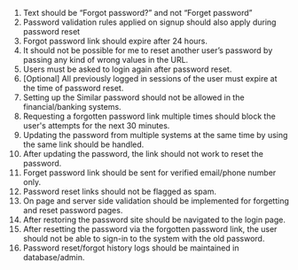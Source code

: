 1. Text should be “Forgot password?” and not “Forget password”
1. Password validation rules applied on signup should also apply during password reset
1. Forgot password link should expire after 24 hours.
1. It should not be possible for me to reset another user’s password by passing any kind of wrong values in the URL.
1. Users must be asked to login again after password reset.
1. [Optional] All previously logged in sessions of the user must expire at the time of password reset.
1. Setting up the Similar password should not be allowed in the financial/banking systems.
1. Requesting a forgotten password link multiple times should block the user's attempts for the next 30 minutes.
1. Updating the password from multiple systems at the same time by using the same link should be handled.
1. After updating the password, the link should not work to reset the password.
1. Forget password link should be sent for verified email/phone number only.
1. Password reset links should not be flagged as spam.
1. On page and server side validation should be implemented for forgetting and reset password pages.
1. After restoring the password site should be navigated to the login page.
1. After resetting the password via the forgotten password link, the user should not be able to sign-in to the system with the old password.
1. Password reset/forgot history logs should be maintained in database/admin.
